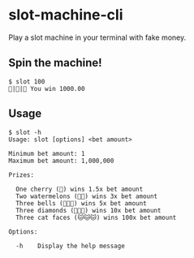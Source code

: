 # slot-machine-cli

Play a slot machine in your terminal with fake money.

## Spin the machine!

```shell
$ slot 100
💎|💎|💎 You win 1000.00
```

## Usage

```shell
$ slot -h
Usage: slot [options] <bet amount>

Minimum bet amount: 1
Maximum bet amount: 1,000,000

Prizes:

  One cherry (🍒) wins 1.5x bet amount
  Two watermelons (🍉🍉) wins 3x bet amount
  Three bells (🔔🔔🔔) wins 5x bet amount
  Three diamonds (💎💎💎) wins 10x bet amount
  Three cat faces (🐱🐱🐱) wins 100x bet amount

Options:

  -h    Display the help message
```
